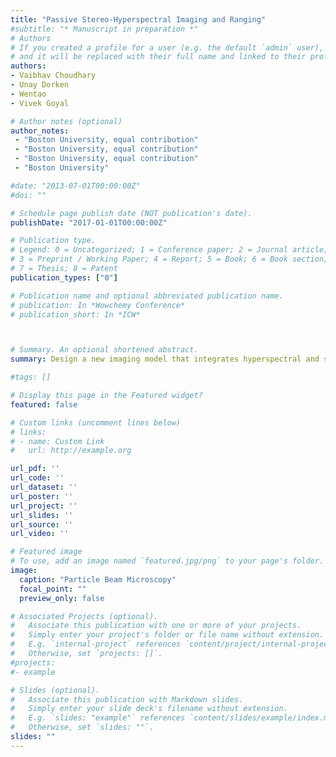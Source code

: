 ```yaml
---
title: "Passive Stereo-Hyperspectral Imaging and Ranging"
#subtitle: "* Manuscript in preparation *"
# Authors
# If you created a profile for a user (e.g. the default `admin` user), write the username (folder name) here 
# and it will be replaced with their full name and linked to their profile.
authors:
- Vaibhav Choudhary
- Unay Dorken
- Wentao
- Vivek Goyal

# Author notes (optional)
author_notes:
 - "Boston University, equal contribution"
 - "Boston University, equal contribution"
 - "Boston University, equal contribution"
 - "Boston University"

#date: "2013-07-01T00:00:00Z"
#doi: ""

# Schedule page publish date (NOT publication's date).
publishDate: "2017-01-01T00:00:00Z"

# Publication type.
# Legend: 0 = Uncategorized; 1 = Conference paper; 2 = Journal article;
# 3 = Preprint / Working Paper; 4 = Report; 5 = Book; 6 = Book section;
# 7 = Thesis; 8 = Patent
publication_types: ["0"]

# Publication name and optional abbreviated publication name.
# publication: In *Wowchemy Conference*
# publication_short: In *ICW*



# Summary. An optional shortened abstract.
summary: Design a new imaging model that integrates hyperspectral and stereo imaging techniques, improving predictions of temperature, material composition, depth, and texture for enhanced 3D scene characterization. 

#tags: []

# Display this page in the Featured widget?
featured: false

# Custom links (uncomment lines below)
# links:
# - name: Custom Link
#   url: http://example.org

url_pdf: ''
url_code: ''
url_dataset: ''
url_poster: ''
url_project: ''
url_slides: ''
url_source: ''
url_video: ''

# Featured image
# To use, add an image named `featured.jpg/png` to your page's folder. 
image:
  caption: "Particle Beam Microscopy"
  focal_point: ""
  preview_only: false

# Associated Projects (optional).
#   Associate this publication with one or more of your projects.
#   Simply enter your project's folder or file name without extension.
#   E.g. `internal-project` references `content/project/internal-project/index.md`.
#   Otherwise, set `projects: []`.
#projects:
#- example

# Slides (optional).
#   Associate this publication with Markdown slides.
#   Simply enter your slide deck's filename without extension.
#   E.g. `slides: "example"` references `content/slides/example/index.md`.
#   Otherwise, set `slides: ""`.
slides: ""
---
```


<!In this paper, we discuss a new physics-inspired forward process for imaging samples made from two different materials under a PBM. Under this model, the SE yield is taken to be a measurement of a sample property at that scan location and is distributed as a two-component mixture. We show that this mixture distribution is generally more informative about the SE yield than using a Poisson distribution with a mean given by the beam's convolution with the sample, as has been done conventionally.  We further leverage this mixture model to derive new estimators for edge localization. 
Our new model allows us to **quantitatively** give the boundary between the two materials on a grid as opposed to the prior work on post-processing and qualitative improvements on images obtained from the SE counts. We show that the edge position estimation using the Mixture-Model-based estimators can be done more accurately than the beam width used for scanning the sample. We also compare the new edge estimators to an estimator based on the previous convolution-based forward model and show that our new estimators have lesser variance in edge localization on datasets acquired from an SEM. >